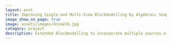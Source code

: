 ```yaml
---
layout: post
title: Improving Single and Multi-View Blockmodelling by Algebraic Simplification
image_show_on_page: true
image: assets/images/Unimelb.jpg
category: project
description: Extended Blockmodelling to incorporate multiple sources of information including multiple edges and node features which improved on the state of the art for various real datasets. Devised new, efficient approaches to perform pareto based optimisation based on idea of homophily, that can find groups of nodes that are highly similar in connections and/or attributes. Conducted experiments to benchmark performance of various architectures against previous work
---
```

